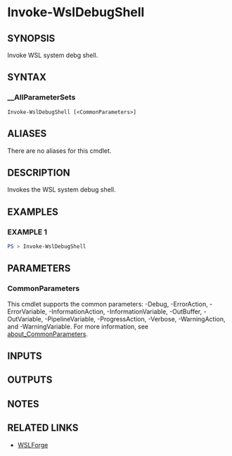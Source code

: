 # Invoke-WslDebugShell

## SYNOPSIS

Invoke WSL system debg shell.

## SYNTAX

### __AllParameterSets

```text
Invoke-WslDebugShell [<CommonParameters>]
```

## ALIASES

There are no aliases for this cmdlet.

## DESCRIPTION

Invokes the WSL system debug shell.

## EXAMPLES

### EXAMPLE 1

```powershell
PS > Invoke-WslDebugShell
```

## PARAMETERS

### CommonParameters

This cmdlet supports the common parameters: -Debug, -ErrorAction, -ErrorVariable,
-InformationAction, -InformationVariable, -OutBuffer, -OutVariable, -PipelineVariable,
-ProgressAction, -Verbose, -WarningAction, and -WarningVariable. For more information, see
[about_CommonParameters](https://go.microsoft.com/fwlink/?LinkID=113216).

## INPUTS

## OUTPUTS

## NOTES

## RELATED LINKS

- [WSLForge](WSLForge.md)
